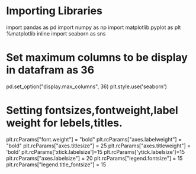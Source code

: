 # Importing Libraries
import pandas as pd
import numpy as np
import matplotlib.pyplot as plt
%matplotlib inline
import seaborn as sns

# Set maximum columns to be display in datafram as 36
pd.set_option("display.max_columns", 36)
plt.style.use('seaborn')

# Setting fontsizes,fontweight,label weight for lebels,titles.
plt.rcParams["font.weight"] = "bold"
plt.rcParams["axes.labelweight"] = "bold"
plt.rcParams["axes.titlesize"] = 25
plt.rcParams["axes.titleweight"] = 'bold'
plt.rcParams['xtick.labelsize']=15
plt.rcParams['ytick.labelsize']=15
plt.rcParams["axes.labelsize"] = 20
plt.rcParams["legend.fontsize"] = 15
plt.rcParams["legend.title_fontsize"] = 15

